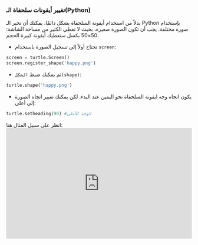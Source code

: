 ### تغيير أيقونات سلحفاة الـ(Python)

بدلاً من استخدام أيقونة السلحفاة بشكل دائمًا، يمكنك أن تخبر الـ Python بإستخدام صورة مختلفة. يجب أن تكون الصورة صغيرة، بحيث لا تغطي الكثير من مساحة الشاشة: 50×50 بكسل ستعطيك أيقونة كبيرة الحجم.

+ تحتاج أولاً إلى تسجيل الصورة باستخدام `screen`:

```python
screen = turtle.Screen()
screen.register_shape('happy.png') 
```

+ ثم يمكنك ضبط `الشكل(shape)`:

```python
turtle.shape('happy.png')
```

+ يكون اتجاه وجه ايقونة السلحفاة نحو اليمين عند البدء. لكن يمكنك تغيير اتجاه الصورة إلى أعلى:

```python
turtle.setheading(90) #الوجه للأعلى
```

انظر على سبيل المثال هنا: <iframe src="https://trinket.io/embed/python/5f68ef3fd7?start=result" width="100%" height="300" frameborder="0" marginwidth="0" marginheight="0" allowfullscreen></iframe>